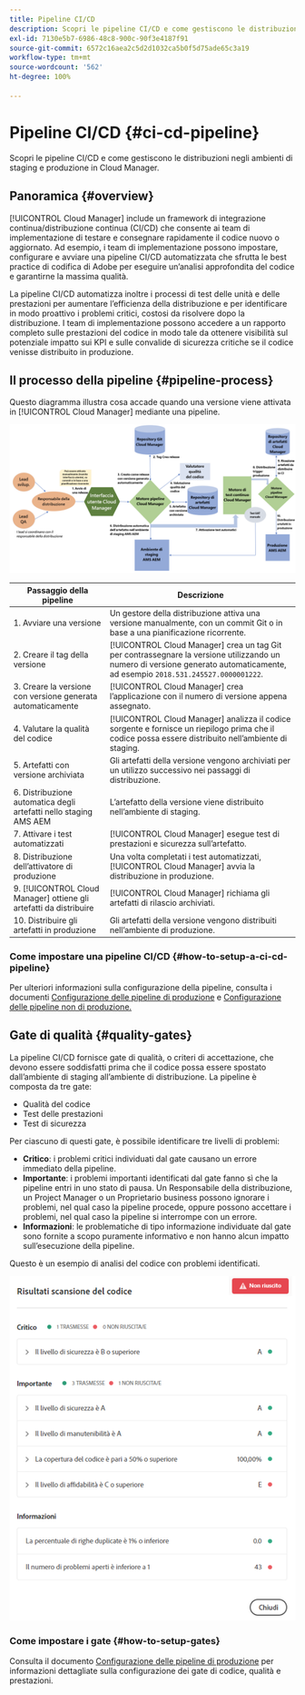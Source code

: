 ```yaml
---
title: Pipeline CI/CD
description: Scopri le pipeline CI/CD e come gestiscono le distribuzioni negli ambienti di staging e produzione in Cloud Manager.
exl-id: 7130e5b7-6986-48c8-900c-90f3e4187f91
source-git-commit: 6572c16aea2c5d2d1032ca5b0f5d75ade65c3a19
workflow-type: tm+mt
source-wordcount: '562'
ht-degree: 100%

---
```



# Pipeline CI/CD {#ci-cd-pipeline}

Scopri le pipeline CI/CD e come gestiscono le distribuzioni negli ambienti di staging e produzione in Cloud Manager.

## Panoramica {#overview}

[!UICONTROL Cloud Manager] include un framework di integrazione continua/distribuzione continua (CI/CD) che consente ai team di implementazione di testare e consegnare rapidamente il codice nuovo o aggiornato. Ad esempio, i team di implementazione possono impostare, configurare e avviare una pipeline CI/CD automatizzata che sfrutta le best practice di codifica di Adobe per eseguire un’analisi approfondita del codice e garantirne la massima qualità.

La pipeline CI/CD automatizza inoltre i processi di test delle unità e delle prestazioni per aumentare l’efficienza della distribuzione e per identificare in modo proattivo i problemi critici, costosi da risolvere dopo la distribuzione. I team di implementazione possono accedere a un rapporto completo sulle prestazioni del codice in modo tale da ottenere visibilità sul potenziale impatto sui KPI e sulle convalide di sicurezza critiche se il codice venisse distribuito in produzione.

## Il processo della pipeline {#pipeline-process}

Questo diagramma illustra cosa accade quando una versione viene attivata in [!UICONTROL Cloud Manager] mediante una pipeline.

![Il processo della pipeline](/help/assets/screen_shot_2018-05-30at82457pm.png)

| Passaggio della pipeline | Descrizione |
|---|---|
| 1. Avviare una versione | Un gestore della distribuzione attiva una versione manualmente, con un commit Git o in base a una pianificazione ricorrente. |
| 2. Creare il tag della versione | [!UICONTROL Cloud Manager] crea un tag Git per contrassegnare la versione utilizzando un numero di versione generato automaticamente, ad esempio `2018.531.245527.0000001222`. |
| 3. Creare la versione con versione generata automaticamente | [!UICONTROL Cloud Manager] crea l’applicazione con il numero di versione appena assegnato. |
| 4. Valutare la qualità del codice | [!UICONTROL Cloud Manager] analizza il codice sorgente e fornisce un riepilogo prima che il codice possa essere distribuito nell’ambiente di staging. |
| 5. Artefatti con versione archiviata | Gli artefatti della versione vengono archiviati per un utilizzo successivo nei passaggi di distribuzione. |
| 6. Distribuzione automatica degli artefatti nello staging AMS AEM | L’artefatto della versione viene distribuito nell’ambiente di staging. |
| 7. Attivare i test automatizzati | [!UICONTROL Cloud Manager] esegue test di prestazioni e sicurezza sull’artefatto. |
| 8. Distribuzione dell’attivatore di produzione | Una volta completati i test automatizzati, [!UICONTROL Cloud Manager] avvia la distribuzione in produzione. |
| 9. [!UICONTROL Cloud Manager] ottiene gli artefatti da distribuire | [!UICONTROL Cloud Manager] richiama gli artefatti di rilascio archiviati. |
| 10. Distribuire gli artefatti in produzione | Gli artefatti della versione vengono distribuiti nell’ambiente di produzione. |

### Come impostare una pipeline CI/CD {#how-to-setup-a-ci-cd-pipeline}

Per ulteriori informazioni sulla configurazione della pipeline, consulta i documenti [Configurazione delle pipeline di produzione](/help/using/production-pipelines.md) e [Configurazione delle pipeline non di produzione.](/help/using/non-production-pipelines.md)

## Gate di qualità {#quality-gates}

La pipeline CI/CD fornisce gate di qualità, o criteri di accettazione, che devono essere soddisfatti prima che il codice possa essere spostato dall’ambiente di staging all’ambiente di distribuzione. La pipeline è composta da tre gate:

* Qualità del codice
* Test delle prestazioni
* Test di sicurezza

Per ciascuno di questi gate, è possibile identificare tre livelli di problemi:

* **Critico**: i problemi critici individuati dal gate causano un errore immediato della pipeline.
* **Importante**: i problemi importanti identificati dal gate fanno sì che la pipeline entri in uno stato di pausa. Un Responsabile della distribuzione, un Project Manager o un Proprietario business possono ignorare i problemi, nel qual caso la pipeline procede, oppure possono accettare i problemi, nel qual caso la pipeline si interrompe con un errore.
* **Informazioni**: le problematiche di tipo informazione individuate dal gate sono fornite a scopo puramente informativo e non hanno alcun impatto sull’esecuzione della pipeline.

Questo è un esempio di analisi del codice con problemi identificati.

![Esempio di analisi del codice](/help/assets/quality-gate-failed.png)

### Come impostare i gate {#how-to-setup-gates}

Consulta il documento [Configurazione delle pipeline di produzione](/help/using/production-pipelines.md) per informazioni dettagliate sulla configurazione dei gate di codice, qualità e prestazioni.
